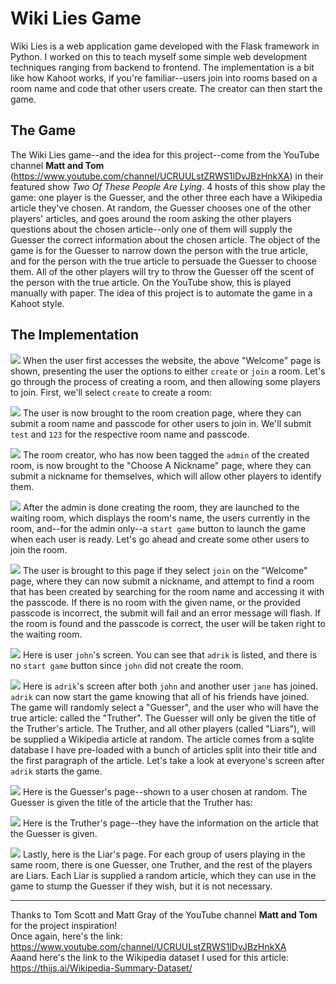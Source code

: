 # Wiki Lies Game
Wiki Lies is a web application game developed with the Flask framework in Python. I worked on this to teach myself some simple web development techniques ranging from backend to frontend. The implementation is a bit like how Kahoot works, if you're familiar--users join into rooms based on a room name and code that other users create. The creator can then start the game.
## The Game
The Wiki Lies game--and the idea for this project--come from the YouTube channel **Matt and Tom** (https://www.youtube.com/channel/UCRUULstZRWS1lDvJBzHnkXA) in their featured show *Two Of These People Are Lying*. 4 hosts of this show play the game: one player is the Guesser, and the other three each have a Wikipedia article they've chosen. At random, the Guesser chooses one of the other players' articles, and goes around the room asking the other players questions about the chosen article--only one of them will supply the Guesser the correct information about the chosen article. The object of the game is for the Guesser to narrow down the person with the true article, and for the person with the true article to persuade the Guesser to choose them. All of the other players will try to throw the Guesser off the scent of the person with the true article.
On the YouTube show, this is played manually with paper. The idea of this project is to automate the game in a Kahoot style.
## The Implementation
![](screenshots/Welcome.png)
When the user first accesses the website, the above "Welcome" page is shown, presenting the user the options to either `create` or `join` a room. Let's go through the process of creating a room, and then allowing some players to join. First, we'll select `create` to create a room:  
  
![](screenshots/CreateARoom.png)
The user is now brought to the room creation page, where they can submit a room name and passcode for other users to join in. We'll submit `test` and `123` for the respective room name and passcode.  
  
![](screenshots/ChooseANickname.png)
The room creator, who has now been tagged the `admin` of the created room, is now brought to the "Choose A Nickname" page, where they can submit a nickname for themselves, which will allow other players to identify them.  
  
![](screenshots/AdminIn.png)
After the admin is done creating the room, they are launched to the waiting room, which displays the room's name, the users currently in the room, and--for the admin only--a `start game` button to launch the game when each user is ready. Let's go ahead and create some other users to join the room.  
  
![](screenshots/FindARoomJohn.png)
The user is brought to this page if they select `join` on the "Welcome" page, where they can now submit a nickname, and attempt to find a room that has been created by searching for the room name and accessing it with the passcode. If there is no room with the given name, or the provided passcode is incorrect, the submit will fail and an error message will flash. If the room is found and the passcode is correct, the user will be taken right to the waiting room.  
  
![](screenshots/TwoUsersIn.png)
Here is user `john`'s screen. You can see that `adrik` is listed, and there is no `start game` button since `john` did not create the room.  
  
![](screenshots/AdminAllIn.png)
Here is `adrik`'s screen after both `john` and another user `jane` has joined. `adrik` can now start the game knowing that all of his friends have joined. The game will randomly select a "Guesser", and the user who will have the true article: called the "Truther". The Guesser will only be given the title of the Truther's article. The Truther, and all other players (called "Liars"), will be supplied a Wikipedia article at random. The article comes from a sqlite database I have pre-loaded with a bunch of articles split into their title and the first paragraph of the article. Let's take a look at everyone's screen after `adrik` starts the game. 
  
![](screenshots/GuesserPage.png)
Here is the Guesser's page--shown to a user chosen at random. The Guesser is given the title of the article that the Truther has:  
  
![](screenshots/TrutherPage.png)
Here is the Truther's page--they have the information on the article that the Guesser is given.  
  
![](screenshots/LiarPage.png)
Lastly, here is the Liar's page. For each group of users playing in the same room, there is one Guesser, one Truther, and the rest of the players are Liars. Each Liar is supplied a random article, which they can use in the game to stump the Guesser if they wish, but it is not necessary.

---
Thanks to Tom Scott and Matt Gray of the YouTube channel **Matt and Tom** for the project inspiration!  
Once again, here's the link: https://www.youtube.com/channel/UCRUULstZRWS1lDvJBzHnkXA  
Aaand here's the link to the Wikipedia dataset I used for this article: https://thijs.ai/Wikipedia-Summary-Dataset/
